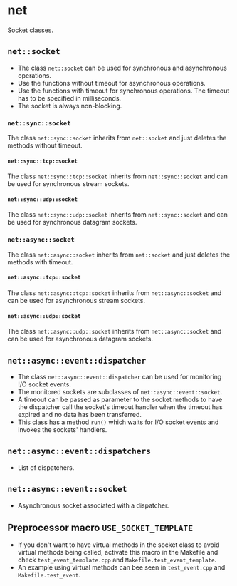 # net
Socket classes.

## `net::socket`
* The class `net::socket` can be used for synchronous and asynchronous operations.
* Use the functions without timeout for asynchronous operations.
* Use the functions with timeout for synchronous operations. The timeout has to be specified in milliseconds.
* The socket is always non-blocking.

### `net::sync::socket`
The class `net::sync::socket` inherits from `net::socket` and just deletes the methods without timeout.

#### `net::sync::tcp::socket`
The class `net::sync::tcp::socket` inherits from `net::sync::socket` and can be used for synchronous stream sockets.

#### `net::sync::udp::socket`
The class `net::sync::udp::socket` inherits from `net::sync::socket` and can be used for synchronous datagram sockets.

### `net::async::socket`
The class `net::async::socket` inherits from `net::socket` and just deletes the methods with timeout.

#### `net::async::tcp::socket`
The class `net::async::tcp::socket` inherits from `net::async::socket` and can be used for asynchronous stream sockets.

#### `net::async::udp::socket`
The class `net::async::udp::socket` inherits from `net::async::socket` and can be used for asynchronous datagram sockets.

## `net::async::event::dispatcher`
* The class `net::async::event::dispatcher` can be used for monitoring I/O socket events.
* The monitored sockets are subclasses of `net::async::event::socket`.
* A timeout can be passed as parameter to the socket methods to have the dispatcher call the socket's timeout handler when the timeout has expired and no data has been transferred.
* This class has a method `run()` which waits for I/O socket events and invokes the sockets' handlers.

## `net::async::event::dispatchers`
* List of dispatchers.

## `net::async::event::socket`
* Asynchronous socket associated with a dispatcher.

## Preprocessor macro `USE_SOCKET_TEMPLATE`
* If you don't want to have virtual methods in the socket class to avoid virtual methods being called, activate this macro in the Makefile and check `test_event_template.cpp` and `Makefile.test_event_template`.
* An example using virtual methods can bee seen in `test_event.cpp` and `Makefile.test_event`.
